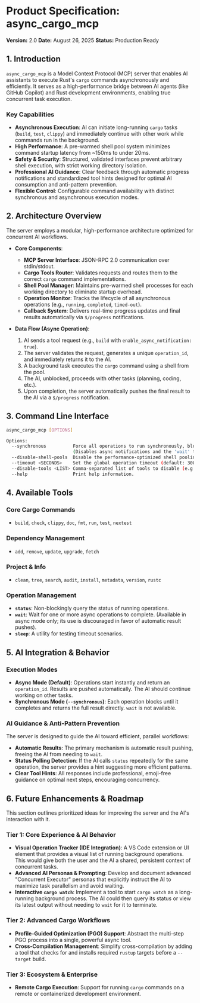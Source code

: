 # Product Specification: async_cargo_mcp

**Version:** 2.0
**Date:** August 26, 2025
**Status:** Production Ready

## 1. Introduction

`async_cargo_mcp` is a Model Context Protocol (MCP) server that enables AI assistants to execute Rust's `cargo` commands asynchronously and efficiently. It serves as a high-performance bridge between AI agents (like GitHub Copilot) and Rust development environments, enabling true concurrent task execution.

### Key Capabilities

- **Asynchronous Execution**: AI can initiate long-running `cargo` tasks (`build`, `test`, `clippy`) and immediately continue with other work while commands run in the background.
- **High Performance**: A pre-warmed shell pool system minimizes command startup latency from ~150ms to under 20ms.
- **Safety & Security**: Structured, validated interfaces prevent arbitrary shell execution, with strict working directory isolation.
- **Professional AI Guidance**: Clear feedback through automatic progress notifications and standardized tool hints designed for optimal AI consumption and anti-pattern prevention.
- **Flexible Control**: Configurable command availability with distinct synchronous and asynchronous execution modes.

## 2. Architecture Overview

The server employs a modular, high-performance architecture optimized for concurrent AI workflows.

- **Core Components**:

  - **MCP Server Interface**: JSON-RPC 2.0 communication over stdin/stdout.
  - **Cargo Tools Router**: Validates requests and routes them to the correct `cargo` command implementations.
  - **Shell Pool Manager**: Maintains pre-warmed shell processes for each working directory to eliminate startup overhead.
  - **Operation Monitor**: Tracks the lifecycle of all asynchronous operations (e.g., `running`, `completed`, `timed-out`).
  - **Callback System**: Delivers real-time progress updates and final results automatically via `$/progress` notifications.

- **Data Flow (Async Operation)**:
  1. AI sends a tool request (e.g., `build` with `enable_async_notification: true`).
  2. The server validates the request, generates a unique `operation_id`, and immediately returns it to the AI.
  3. A background task executes the `cargo` command using a shell from the pool.
  4. The AI, unblocked, proceeds with other tasks (planning, coding, etc.).
  5. Upon completion, the server automatically pushes the final result to the AI via a `$/progress` notification.

## 3. Command Line Interface

```bash
async_cargo_mcp [OPTIONS]

Options:
  --synchronous          Force all operations to run synchronously, blocking until complete.
                         (Disables async notifications and the 'wait' tool).
  --disable-shell-pools  Disable the performance-optimized shell pooling.
  --timeout <SECONDS>    Set the global operation timeout (default: 300).
  --disable-tools <LIST> Comma-separated list of tools to disable (e.g., "add,remove").
  --help                 Print help information.
```

## 4. Available Tools

### Core Cargo Commands

- `build`, `check`, `clippy`, `doc`, `fmt`, `run`, `test`, `nextest`

### Dependency Management

- `add`, `remove`, `update`, `upgrade`, `fetch`

### Project & Info

- `clean`, `tree`, `search`, `audit`, `install`, `metadata`, `version`, `rustc`

### Operation Management

- **`status`**: Non-blockingly query the status of running operations.
- **`wait`**: Wait for one or more async operations to complete. (Available in async mode only; its use is discouraged in favor of automatic result pushes).
- **`sleep`**: A utility for testing timeout scenarios.

## 5. AI Integration & Behavior

### Execution Modes

- **Async Mode (Default)**: Operations start instantly and return an `operation_id`. Results are pushed automatically. The AI should continue working on other tasks.
- **Synchronous Mode (`--synchronous`)**: Each operation blocks until it completes and returns the full result directly. `wait` is not available.

### AI Guidance & Anti-Pattern Prevention

The server is designed to guide the AI toward efficient, parallel workflows:

- **Automatic Results**: The primary mechanism is automatic result pushing, freeing the AI from needing to `wait`.
- **Status Polling Detection**: If the AI calls `status` repeatedly for the same operation, the server provides a hint suggesting more efficient patterns.
- **Clear Tool Hints**: All responses include professional, emoji-free guidance on optimal next steps, encouraging concurrency.

## 6. Future Enhancements & Roadmap

This section outlines prioritized ideas for improving the server and the AI's interaction with it.

### Tier 1: Core Experience & AI Behavior

- **Visual Operation Tracker (IDE Integration)**: A VS Code extension or UI element that provides a visual list of running background operations. This would give both the user and the AI a shared, persistent context of concurrent tasks.
- **Advanced AI Personas & Prompting**: Develop and document advanced "Concurrent Executor" personas that explicitly instruct the AI to maximize task parallelism and avoid waiting.
- **Interactive `cargo watch`**: Implement a tool to start `cargo watch` as a long-running background process. The AI could then query its status or view its latest output without needing to `wait` for it to terminate.

### Tier 2: Advanced Cargo Workflows

- **Profile-Guided Optimization (PGO) Support**: Abstract the multi-step PGO process into a single, powerful async tool.
- **Cross-Compilation Management**: Simplify cross-compilation by adding a tool that checks for and installs required `rustup` targets before a `--target` build.

### Tier 3: Ecosystem & Enterprise

- **Remote Cargo Execution**: Support for running `cargo` commands on a remote or containerized development environment.
